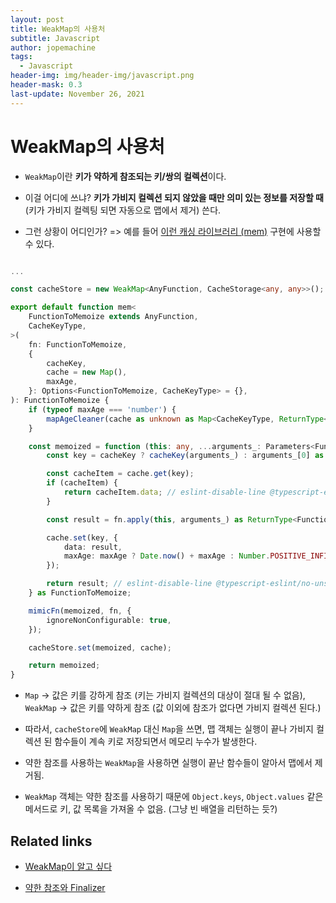 ```yaml
---
layout: post
title: WeakMap의 사용처
subtitle: Javascript
author: jopemachine
tags:
  - Javascript
header-img: img/header-img/javascript.png
header-mask: 0.3
last-update: November 26, 2021
---
```


# WeakMap의 사용처

- `WeakMap`이란 **키가 약하게 참조되는 키/쌍의 컬렉션**이다.

- 이걸 어디에 쓰냐? **키가 가비지 컬렉션 되지 않았을 때만 의미 있는 정보를 저장할 때** (키가 가비지 컬렉팅 되면 자동으로 맵에서 제거) 쓴다.

- 그런 상황이 어디인가? => 예를 들어 [이런 캐싱 라이브러리 (mem)](https://github.com/sindresorhus/mem/blob/main/index.ts) 구현에 사용할 수 있다.

```ts

...

const cacheStore = new WeakMap<AnyFunction, CacheStorage<any, any>>();

export default function mem<
	FunctionToMemoize extends AnyFunction,
	CacheKeyType,
>(
	fn: FunctionToMemoize,
	{
		cacheKey,
		cache = new Map(),
		maxAge,
	}: Options<FunctionToMemoize, CacheKeyType> = {},
): FunctionToMemoize {
	if (typeof maxAge === 'number') {
		mapAgeCleaner(cache as unknown as Map<CacheKeyType, ReturnType<FunctionToMemoize>>);
	}

	const memoized = function (this: any, ...arguments_: Parameters<FunctionToMemoize>): ReturnType<FunctionToMemoize> {
		const key = cacheKey ? cacheKey(arguments_) : arguments_[0] as CacheKeyType;

		const cacheItem = cache.get(key);
		if (cacheItem) {
			return cacheItem.data; // eslint-disable-line @typescript-eslint/no-unsafe-return
		}

		const result = fn.apply(this, arguments_) as ReturnType<FunctionToMemoize>;

		cache.set(key, {
			data: result,
			maxAge: maxAge ? Date.now() + maxAge : Number.POSITIVE_INFINITY,
		});

		return result; // eslint-disable-line @typescript-eslint/no-unsafe-return
	} as FunctionToMemoize;

	mimicFn(memoized, fn, {
		ignoreNonConfigurable: true,
	});

	cacheStore.set(memoized, cache);

	return memoized;
}
```

- `Map` -> 값은 키를 강하게 참조 (키는 가비지 컬렉션의 대상이 절대 될 수 없음), `WeakMap` -> 값은 키를 약하게 참조 (값 이외에 참조가 없다면 가비지 컬렉션 된다.)

- 따라서, `cacheStore`에 `WeakMap` 대신 `Map`을 쓰면, 맵 객체는 실행이 끝나 가비지 컬렉션 된 함수들이 계속 키로 저장되면서 메모리 누수가 발생한다.

- 약한 참조를 사용하는 `WeakMap`을 사용하면 실행이 끝난 함수들이 알아서 맵에서 제거됨.

- `WeakMap` 객체는 약한 참조를 사용하기 때문에 `Object.keys`, `Object.values` 같은 메서드로 키, 값 목록을 가져올 수 없음. (그냥 빈 배열을 리턴하는 듯?)

## Related links

- [WeakMap이 알고 싶다](https://ui.toast.com/weekly-pick/ko_20210901)

- [약한 참조와 Finalizer](https://ui.toast.com/weekly-pick/ko_20210624)
